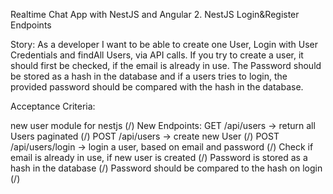 Realtime Chat App with NestJS and Angular
2. NestJS Login&Register Endpoints


Story: As a developer I want to be able to create one User, Login with User Credentials and findAll Users, 
via API calls. If you try to create a user, it should first be checked, if the email is already in use. 
The Password should be stored as a hash in the database and if a users tries to login, the provided 
password should be compared with the hash in the database.

Acceptance Criteria:

new user module for nestjs (/)
New Endpoints:
GET /api/users -> return all Users paginated (/)
POST /api/users -> create new User (/)
POST /api/users/login -> login a user, based on email and password (/)
Check if email is already in use, if new user is created (/)
Password is stored as a hash in the database (/)
Password should be compared to the hash on login (/)